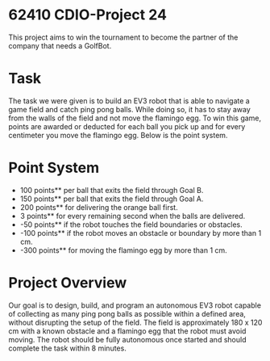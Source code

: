 # 62410 CDIO-Project 24

This project aims to win the tournament to become the partner of the company that needs a GolfBot.

# Task
The task we were given is to build an EV3 robot that is able to navigate a game field and catch ping pong balls. While doing so, it has to stay away from the walls of the field and not move the flamingo egg. To win this game, points are awarded or deducted for each ball you pick up and for every centimeter you move the flamingo egg. Below is the point system.

# Point System
- 100 points** per ball that exits the field through Goal B.
- 150 points** per ball that exits the field through Goal A.
- 200 points** for delivering the orange ball first.
- 3 points** for every remaining second when the balls are delivered.
- -50 points** if the robot touches the field boundaries or obstacles.
- -100 points** if the robot moves an obstacle or boundary by more than 1 cm.
- -300 points** for moving the flamingo egg by more than 1 cm.

# Project Overview
Our goal is to design, build, and program an autonomous EV3 robot capable of collecting as many ping pong balls as possible within a defined area, without disrupting the setup of the field. The field is approximately 180 x 120 cm with a known obstacle and a flamingo egg that the robot must avoid moving. The robot should be fully autonomous once started and should complete the task within 8 minutes.
